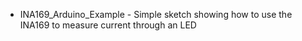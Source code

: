 * INA169_Arduino_Example - Simple sketch showing how to use the INA169 to measure current through an LED